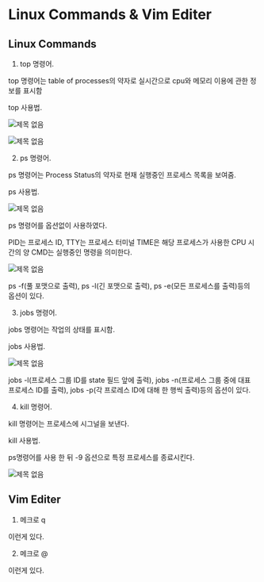 # Linux Commands & Vim Editer

## Linux Commands

1. top 명령어.

top 명령어는 table of processes의 약자로 실시간으로 cpu와 메모리 이용에 관한 정보를 표시함

top 사용법. 

![제목 없음](https://user-images.githubusercontent.com/106595997/171172627-b4e46c91-6e9d-4f4f-8ecb-d8110c69c459.png)

![제목 없음](https://user-images.githubusercontent.com/106595997/171171303-45788c47-bf21-4b13-881d-822d32ec22f6.png)


2. ps 명령어.

ps 명령어는 Process Status의 약자로 현재 실행중인 프로세스 목록을 보여줌.

ps 사용법.

![제목 없음](https://user-images.githubusercontent.com/106595997/171174081-d8ad6051-c8d5-4014-9283-0c2a37dbbdc4.png)

ps 명령어를 옵션없이 사용하였다.

PID는 프로세스 ID, TTY는 프로세스 터미널 TIME은 해당 프로세스가 사용한 CPU 시간의 양 CMD는 실행중인 명령을 의미한다.

![제목 없음](https://user-images.githubusercontent.com/106595997/171174505-5fb0958f-ff32-46c5-9fe7-ee34cb296fe2.png)

ps -f(풀 포맷으로 출력), ps -l(긴 포맷으로 출력), ps -e(모든 프로세스를 출력)등의 옵션이 있다.



3. jobs 명령어.

jobs 명령어는 작업의 상태를 표시함.

jobs 사용법.

![제목 없음](https://user-images.githubusercontent.com/106595997/171177902-2673967b-92ae-49ae-958f-2fc9ee52c9c0.png)

jobs -l(프로세스 그룹 ID를 state 필드 앞에 출력), jobs -n(프로세스 그룹 중에 대표 프로세스 ID를 출력), jobs -p(각 프로레스 ID에 대해 한 행씩 출력)등의 옵션이 있다.

4. kill 명령어.

kill 명령어는 프로세스에 시그널을 보낸다.

kill 사용법.

ps명령어를 사용 한 뒤 -9 옵션으로 특정 프로세스를 종료시킨다.

![제목 없음](https://user-images.githubusercontent.com/106595997/171179103-196dcaa4-363b-4729-b087-85e274b17bd6.png)


## Vim Editer

1. 메크로 q

이런게 있다.

2. 메크로 @

이런게 있다.
